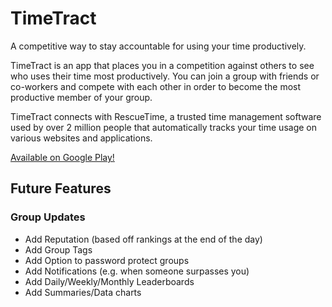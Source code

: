 # TimeTract
A competitive way to stay accountable for using your time productively.

TimeTract is an app that places you in a competition against others to see who uses their time most productively. You can join a group with friends or co-workers and compete with each other in order to become the most productive member of your group.

TimeTract connects with RescueTime, a trusted time management software used by over 2 million people that automatically tracks your time usage on various websites and applications.

[Available on Google Play!](https://play.google.com/store/apps/details?id=com.leonzalion.timetract)

## Future Features
### Group Updates
- Add Reputation (based off rankings at the end of the day)
- Add Group Tags
- Add Option to password protect groups
- Add Notifications (e.g. when someone surpasses you)
- Add Daily/Weekly/Monthly Leaderboards
- Add Summaries/Data charts
